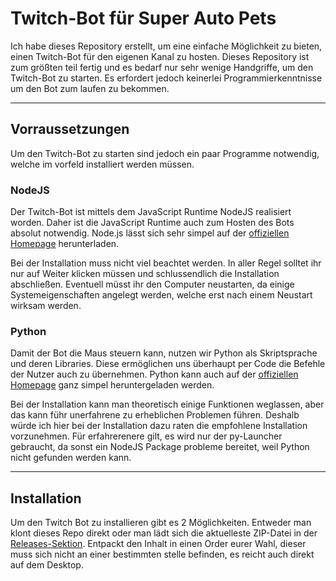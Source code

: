 # **Twitch-Bot für Super Auto Pets**
Ich habe dieses Repository erstellt, um eine einfache Möglichkeit zu bieten, einen Twitch-Bot für den eigenen Kanal zu hosten.
Dieses Repository ist zum größten teil fertig und es bedarf nur sehr wenige Handgriffe, um den Twitch-Bot zu starten.
Es erfordert jedoch keinerlei Programmierkenntnisse um den Bot zum laufen zu bekommen.
***
## **Vorraussetzungen**
Um den Twitch-Bot zu starten sind jedoch ein paar Programme notwendig, welche im vorfeld installiert werden müssen.

### **NodeJS**
Der Twitch-Bot ist mittels dem JavaScript Runtime NodeJS realisiert worden. Daher ist die JavaScript Runtime auch zum Hosten des Bots absolut notwendig.
Node.js lässt sich sehr simpel auf der [offiziellen Homepage](https://nodejs.org/en/) herunterladen.

Bei der Installation muss nicht viel beachtet werden. In aller Regel solltet ihr nur auf Weiter klicken müssen und schlussendlich die Installation abschließen. Eventuell müsst ihr den Computer neustarten, da einige Systemeigenschaften angelegt werden, welche erst nach einem Neustart wirksam werden.


### **Python**
Damit der Bot die Maus steuern kann, nutzen wir Python als Skriptsprache und deren Libraries. Diese ermöglichen uns überhaupt per Code die Befehle der Nutzer auch zu übernehmen.
Python kann auch auf der [offiziellen Homepage](https://www.python.org/downloads/) ganz simpel heruntergeladen werden.

Bei der Installation kann man theoretisch einige Funktionen weglassen, aber das kann führ unerfahrene zu erheblichen Problemen führen. Deshalb würde ich hier bei der Installation dazu raten die empfohlene Installation vorzunehmen.
Für erfahrerenere gilt, es wird nur der py-Launcher gebraucht, da sonst ein NodeJS Package probleme bereitet, weil Python nicht gefunden werden kann.

***
## **Installation**
Um den Twitch Bot zu installieren gibt es 2 Möglichkeiten. Entweder man klont dieses Repo direkt oder man lädt sich die aktuelleste ZIP-Datei in der [Releases-Sektion](https://github.com/IISkullsII/TwitchPlaysSuperAutoPets/releases).
Entpackt den Inhalt in einen Order eurer Wahl, dieser muss sich nicht an einer bestimmten stelle befinden, es reicht auch direkt auf dem Desktop.